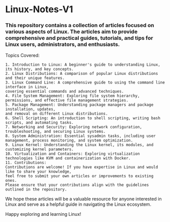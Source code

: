 # Linux-Notes-V1

### This repository contains a collection of articles focused on various aspects of Linux. The articles aim to provide comprehensive and practical guides, tutorials, and tips for Linux users, administrators, and enthusiasts.

Topics Covered:
```
1. Introduction to Linux: A beginner's guide to understanding Linux, its history, and key concepts.
2. Linux Distributions: A comparison of popular Linux distributions and their unique features.
3. Linux Command Line: A comprehensive guide to using the command line interface in Linux,
covering essential commands and advanced techniques.
4. File System Management: Exploring file system hierarchy, permissions, and effective file management strategies.
5. Package Management: Understanding package managers and package installation, updates,
and removal on different Linux distributions.
6. Shell Scripting: An introduction to shell scripting, writing bash scripts, and automating tasks.
7. Networking and Security: Exploring network configuration, troubleshooting, and securing Linux systems.
8. System Administration: Essential sysadmin tasks, including user management, process monitoring, and system optimization.
9. Linux Kernel: Understanding the Linux kernel, its modules, and customizing kernel parameters.
10. Virtualization and Containers: Exploring virtualization technologies like KVM and containerization with Docker.
11. Contributions:
Contributions are welcome! If you have expertise in Linux and would like to share your knowledge,
feel free to submit your own articles or improvements to existing ones.
Please ensure that your contributions align with the guidelines outlined in the repository.
```

We hope these articles will be a valuable resource for anyone interested in Linux and serve as a helpful guide in navigating the Linux ecosystem.

Happy exploring and learning Linux!
